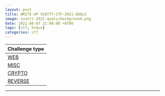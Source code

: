 ```yaml
---
layout: post
title: WRITE-UP SVATTT-CTF-2021-QUALS
image: svattt-2021-quals/background.png
date: 2021-06-07 21:00:00 +0700
tags: [ctf, hcmus]
categories: ctf
---
```


| Challenge type                |
| ----------------------------- |
| [WEB](#WEB)                   |
| [MISC](#MISC)               |
| [CRYPTO](#CRYPTO) |
| [REVERSE](#REVERSE)           |

---  
  
  
